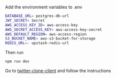 Add the environment variables to .env

```bash
DATABASE_URL= postgres-db-url
JWT_SECRET= Secret
AWS_ACCESS_KEY_ID= aws-access-key
AWS_SECRET_ACCESS_KEY= aws-access-key-secret
AWS_DEFAULT_REGION= aws-access-region
S3_BUCKET_NAME= aws-s3-bucket-for-storage
REDIS_URL=- upstash-redis-url
```

Then run
```bash
npm run dev
```

Go to [twitter-clone-client](https://github.com/KGLikith/twitter-clone-client) and follow the instructions
